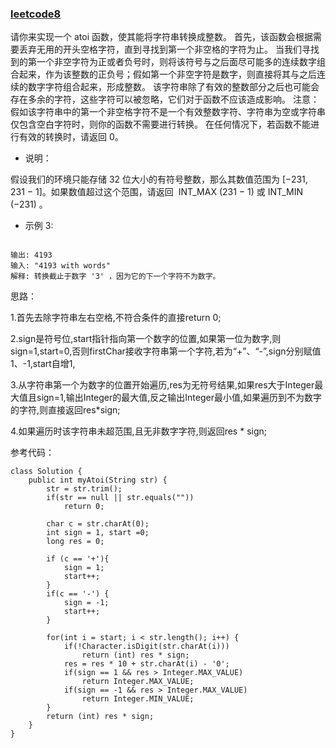 ### [leetcode8](https://leetcode-cn.com/problems/string-to-integer-atoi/)

请你来实现一个 atoi 函数，使其能将字符串转换成整数。
首先，该函数会根据需要丢弃无用的开头空格字符，直到寻找到第一个非空格的字符为止。
当我们寻找到的第一个非空字符为正或者负号时，则将该符号与之后面尽可能多的连续数字组合起来，作为该整数的正负号；假如第一个非空字符是数字，则直接将其与之后连续的数字字符组合起来，形成整数。
该字符串除了有效的整数部分之后也可能会存在多余的字符，这些字符可以被忽略，它们对于函数不应该造成影响。
注意：假如该字符串中的第一个非空格字符不是一个有效整数字符、字符串为空或字符串仅包含空白字符时，则你的函数不需要进行转换。
在任何情况下，若函数不能进行有效的转换时，请返回 0。

- 说明：

假设我们的环境只能存储 32 位大小的有符号整数，那么其数值范围为 [−231,  231 − 1]。如果数值超过这个范围，请返回  INT_MAX (231 − 1) 或 INT_MIN (−231) 。

- 示例 3:
```

输出: 4193
输入: "4193 with words"
解释: 转换截止于数字 '3' ，因为它的下一个字符不为数字。

```

思路：

1.首先去除字符串左右空格,不符合条件的直接return 0;

2.sign是符号位,start指针指向第一个数字的位置,如果第一位为数字,则sign=1,start=0,否则firstChar接收字符串第一个字符,若为“+”、“-”,sign分别赋值1、-1,start自增1,

3.从字符串第一个为数字的位置开始遍历,res为无符号结果,如果res大于Integer最大值且sign=1,输出Integer的最大值,反之输出Integer最小值,如果遍历到不为数字的字符,则直接返回res*sign;

4.如果遍历时该字符串未超范围,且无非数字字符,则返回res * sign;

参考代码：

```
class Solution {
    public int myAtoi(String str) {
        str = str.trim();
        if(str == null || str.equals(""))
            return 0;
        
        char c = str.charAt(0);
        int sign = 1, start =0;
        long res = 0;
        
        if (c == '+'){
            sign = 1;
            start++;
        }
        if(c == '-') {
            sign = -1;
            start++;
        }
        
        for(int i = start; i < str.length(); i++) {
            if(!Character.isDigit(str.charAt(i)))
                return (int) res * sign;
            res = res * 10 + str.charAt(i) - '0';
            if(sign == 1 && res > Integer.MAX_VALUE)
                return Integer.MAX_VALUE;
            if(sign == -1 && res > Integer.MAX_VALUE)
                return Integer.MIN_VALUE;
        }
        return (int) res * sign;
    }
}

```